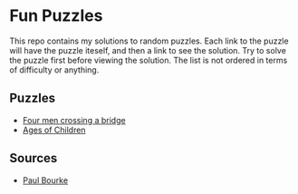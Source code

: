 # Fun Puzzles

This repo contains my solutions to random puzzles. Each link to the puzzle will have the puzzle iteself, and then a link to see the solution. Try to solve the puzzle first before viewing the solution. The list is not ordered in terms of difficulty or anything.

## Puzzles
* [Four men crossing a bridge](puzzles/bridge4/puzzle.md)
* [Ages of Children](puzzles/ages/puzzle.md)

## Sources

* [Paul Bourke](http://paulbourke.net/fun/)